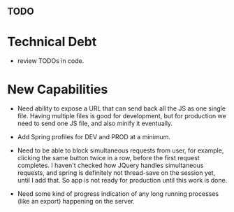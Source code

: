 ## TODO 

# Technical Debt

* review TODOs in code.

# New Capabilities

* Need ability to expose a URL that can send back all the JS as one single file. Having multiple files is good for development, but for production we need to send one JS file, and also minify it eventually.

* Add Spring profiles for DEV and PROD at a minimum.

* Need to be able to block simultaneous requests from user, for example, clicking the same button twice in a row, before the first
request completes. I haven't checked how JQuery handles simultaneous requests, and spring is definitely not thread-save on the session yet, 
until I add that. So app is not ready for production until this work is done.

* Need some kind of progress indication of any long running processes (like an export) happening on the server.